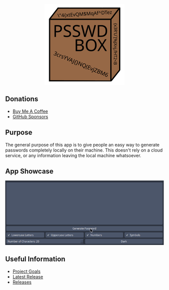 <p align="center"> <img src="psswdbox/src/psswdbox/resources/images/psswd_box-256.png" /> </p>

## Donations

- [Buy Me A Coffee](https://www.buymeacoffee.com/KingKairos)
- [GitHub Sponsors](https://github.com/sponsors/melvinquick)

## Purpose

The general purpose of this app is to give people an easy way to generate passwords completely locally on their machine. This doesn't rely on a cloud service, or any information leaving the local machine whatsoever.

## App Showcase

![app_showcase.gif](psswdbox/src/psswdbox/resources/gifs/app_showcase.gif)

## Useful Information

- [Project Goals](https://codeberg.org/melvinquick/psswd_box/projects/12633)
- [Latest Release](https://codeberg.org/melvinquick/psswd_box/releases/latest)
- [Releases](https://codeberg.org/melvinquick/psswd_box/releases)
